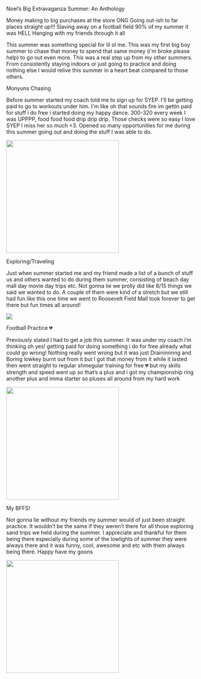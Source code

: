 Noel’s Big Extravaganza Summer: An  Anthology

Money making to big purchases at the store ONG
Going out-ish to far places straight up!!!
Slaving away on a football field 90% of my summer it was HELL
Hanging with my friends through it all 

This summer was something special for lil ol me. This was my first big boy summer to chase that money to spend that same money (i'm broke please help) to go out even more. This was a real step up from my other summers. From consistently staying indoors or just going to practice and doing nothing else I would relive this summer in a heart beat compared to those others. 


Monyuns Chasing

Before summer started my coach told me to sign up for SYEP. I'll be getting paid to go to workouts under him. I'm like oh that sounds fire im gettin paid for stuff i do free i started doing my happy dance. 300-320 every week I was UPPPP, food food food drip drip drip. Those checks were so easy I love SYEP I miss her so much <3. Opened so many opportunities for me during this summer going out and doing the stuff I was able to do.

<img src="/blog/images/money_purchase.jpeg" width=300>

Exploring/Traveling

Just when summer started me and my friend made a list of a bunch of stuff us and others wanted to do during them summer, consisting of beach day mall day movie day trips etc. Not gonna lie we prolly did like 8/15 things we said we wanted to do. A couple of them were kind of a stretch but we still had fun like this one time we went to Roosevelt Field Mall took forever to get there but fun times all around! 

<img src="/blog/images/outside.jpeg">

Football Practice 💔

Previously stated I had to get a job this summer. It was under my coach i’m thinking oh yes! getting paid for doing something i do for free already what could go wrong! Nothing really went wrong but it was just Draininnnng and Boring lowkey burnt out from it but I got that money from it while it lasted then went straight to regular shmegular training for free 💔 but my skills strength and speed went up so that’s a plus and i got my championship ring another plus and imma starter so pluses all around from my hard work 

<img src="/blog/images/football.jpeg" width=300>

My BFFS! 

Not gonna lie without my friends my summer would of just been straight practice. It wouldn’t be the same if they weren’t there for all those exploring sand trips we held during the summer. I appreciate and thankful for them being there especially during some of the lowlights of summer they were always there and it was funny, cool, awesome and etc with them always being there. Happy have my goons

<img src="/blog/images/friends.jpeg" width=300>


